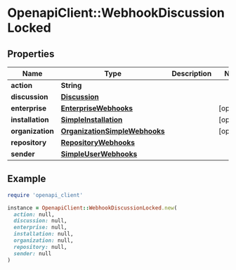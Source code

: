 # OpenapiClient::WebhookDiscussionLocked

## Properties

| Name | Type | Description | Notes |
| ---- | ---- | ----------- | ----- |
| **action** | **String** |  |  |
| **discussion** | [**Discussion**](Discussion.md) |  |  |
| **enterprise** | [**EnterpriseWebhooks**](EnterpriseWebhooks.md) |  | [optional] |
| **installation** | [**SimpleInstallation**](SimpleInstallation.md) |  | [optional] |
| **organization** | [**OrganizationSimpleWebhooks**](OrganizationSimpleWebhooks.md) |  | [optional] |
| **repository** | [**RepositoryWebhooks**](RepositoryWebhooks.md) |  |  |
| **sender** | [**SimpleUserWebhooks**](SimpleUserWebhooks.md) |  |  |

## Example

```ruby
require 'openapi_client'

instance = OpenapiClient::WebhookDiscussionLocked.new(
  action: null,
  discussion: null,
  enterprise: null,
  installation: null,
  organization: null,
  repository: null,
  sender: null
)
```

